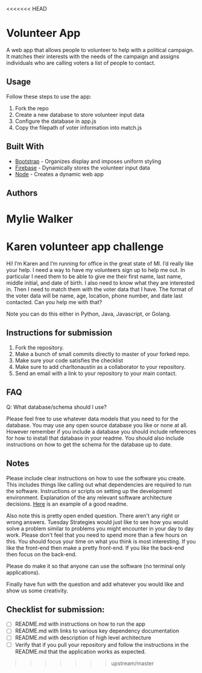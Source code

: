 <<<<<<< HEAD
# Volunteer App
A web app that allows people to volunteer to help with a political campaign. It matches their interests with the needs of the campaign and assigns individuals who are calling voters a list of people to contact.

## Usage
Follow these steps to use the app:
1.  Fork the repo
2.  Create a new database to store volunteer input data
3.  Configure the database in app.js
4.  Copy the filepath of voter information into match.js

## Built With
*  [Bootstrap][1] - Organizes display and imposes uniform styling
*  [Firebase][2] - Dynamically stores the volunteer input data
*  [Node][3] - Creates a dynamic web app

[1]: http://getbootstrap.com/ "Title"
[2]: http://firebase.google.com/ "Title"
[3]: https://nodejs.org/docs/latest-v9.x/api/ "Title"

## Authors
Mylie Walker
=======
# Karen volunteer app challenge


Hi! I’m Karen and I’m running for office in the great state of MI. I’d really like your help. I need a way to have my volunteers sign up to help me out.
In particular I need them to be able to give me their first name, last name, middle initial, and date of birth. I also need to know what they are interested in.
Then I need to match them with the voter data that I have. The format of the voter data will be name, age, location, phone number, and date last contacted.
Can you help me with that?

Note you can do this either in Python, Java, Javascript, or Golang.

## Instructions for submission

1.  Fork the repository.
1.  Make a bunch of small commits directly to master of your forked repo.
1.  Make sure your code satisfies the checklist
1.  Make sure to add charltonaustin as a collaborator to your repository.
1.  Send an email with a link to your repository to your main contact.

## FAQ

Q: What database/schema should I use?

Please feel free to use whatever data models that you need to for the database.
You may use any open source database you like or none at all.
However remember if you include a database you should include references for how to install that database in your readme.
You should also include instructions on how to get the schema for the database up to date.


## Notes

Please include clear instructions on how to use the software you create.
This includes things like calling out what dependencies are required to run the software.
Instructions or scripts on setting up the development environment.
Explanation of the any relevant software architecture decisions.
[Here](https://github.com/iharsh234/WebApp) is an example of a good readme.

Also note this is pretty open ended question.
There aren't any right or wrong answers.
Tuesday Strategies would just like to see how you would solve a problem similar to problems you might encounter in your day to day work.
Please don't feel that you need to spend more than a few hours on this.
You should focus your time on what you think is most interesting.
If you like the front-end then make a pretty front-end.
If you like the back-end then focus on the back-end.

Please do make it so that anyone can use the software (no terminal only applications).

Finally have fun with the question and add whatever you would like and show us some creativity.


## Checklist for submission:

- [ ] README.md with instructions on how to run the app
- [ ] README.md with links to various key dependency documentation
- [ ] README.md with description of high level architecture
- [ ] Verify that if you pull your repository and follow the instructions in the README.md that the application works as expected.
>>>>>>> upstream/master
